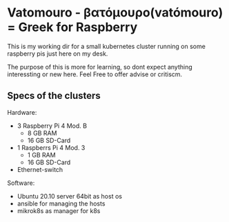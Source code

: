 # Vatomouro - βατόμουρο(vatómouro) = Greek for Raspberry

This is my working dir for a small kubernetes cluster running on some raspberry pis just here on my desk.

The purpose of this is more for learning, so dont expect anything interessting or new here. Feel Free to offer advise or critiscm.

## Specs of the clusters

Hardware:
- 3 Raspberry Pi 4 Mod. B
  - 8 GB RAM
  - 16 GB SD-Card
- 1 Raspberrs Pi 4 Mod. 3
  - 1 GB RAM
  - 16 GB SD-Card
- Ethernet-switch

Software:
- Ubuntu 20.10 server 64bit as host os
- ansible for managing the hosts
- mikrok8s as manager for k8s

